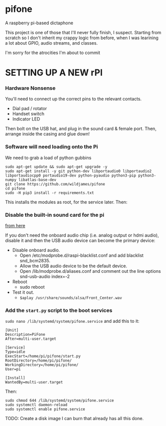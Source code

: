 # pifone
A raspberry pi-based dictaphone


This project is one of those that I'll never fully finish, I suspect. Starting from scratch so I don't inherit my crappy logic from before, when I was learining a lot about GPIO, audio streams, and classes.

I'm sorry for the atrocities I'm about to commit

# SETTING UP A NEW rPI

### Hardware Nonsense

You'll need to connect up the correct pins to the relevant contacts. 
  - Dial pad / rotator
  - Handset switch
  - Indicator LED

Then bolt on the USB hat, and plug in the sound card & female port. Then, arrange inside the casing and glue down!
  
### Software will need loading onto the Pi

We need to grab a load of python gubbins
```
sudo apt-get update && sudo apt-get upgrade -y
sudo apt-get install -y git python-dev libportaudio0 libportaudio2 libportaudiocpp0 portaudio19-dev python-pyaudio python3-pip python3-numpy libatlas-base-dev
git clone https://github.com/wildjames/pifone
cd pifone
sudo -H pip3 install -r requirements.txt
```
This installs the modules as root, for the service later. Then:

### Disable the built-in sound card for the pi

[from here](https://superuser.com/questions/989385/how-to-make-raspberry-pi-use-an-external-usb-sound-card-as-a-default)

If you don't need the onboard audio chip (i.e. analog output or hdmi audio), disable it and then the USB audio device can become the primary device:

  - Disable onboard audio.
    - Open /etc/modprobe.d/raspi-blacklist.conf and add blacklist snd_bcm2835.
    - Allow the USB audio device to be the default device.
    - Open /lib/modprobe.d/aliases.conf and comment out the line options snd-usb-audio index=-2
  - Reboot
    - sudo reboot
  - Test it out.
    - `$aplay /usr/share/sounds/alsa/Front_Center.wav`


### Add the `start.py` script to the boot services

`sudo nano /lib/systemd/system/pifone.service` and add this to it:

```
[Unit]
Description=PiFone
After=multi-user.target

[Service]
Type=idle
ExecStart=/home/pi/pifone/start.py
RootDirectory=/home/pi/pifone/
WorkingDirectory=/home/pi/pifone/
User=pi

[Install]
WantedBy=multi-user.target
```

Then:
```
sudo chmod 644 /lib/systemd/system/pifone.service
sudo systemctl daemon-reload
sudo systemctl enable pifone.service
```
    
    
TODO: Create a disk image I can burn that already has all this done.
